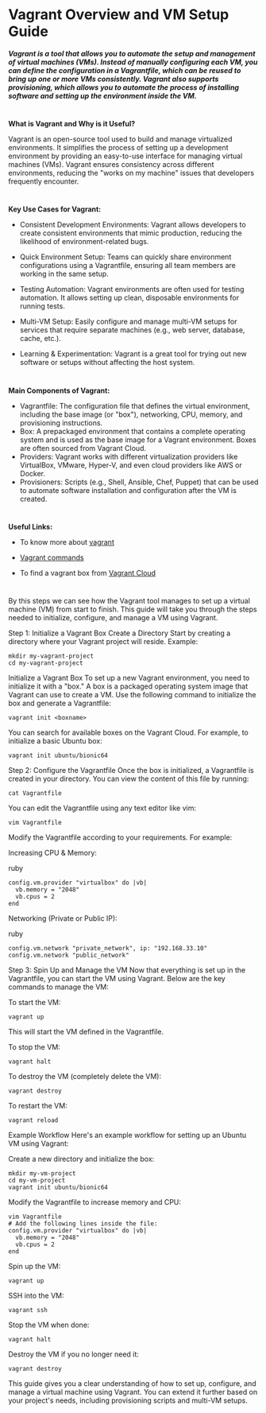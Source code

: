 #  Vagrant Overview and VM Setup Guide


***Vagrant is a tool that allows you to automate the setup and management of virtual machines (VMs). Instead of manually configuring each VM, you can define the configuration in a Vagrantfile, which can be reused to bring up one or more VMs consistently. Vagrant also supports provisioning, which allows you to automate the process of installing software and setting up the environment inside the VM.***

#

**What is Vagrant and Why is it Useful?**

Vagrant is an open-source tool used to build and manage virtualized environments. It simplifies the process of setting up a development environment by providing an easy-to-use interface for managing virtual machines (VMs). Vagrant ensures consistency across different environments, reducing the "works on my machine" issues that developers frequently encounter.

#

**Key Use Cases for Vagrant:**

- Consistent Development Environments: Vagrant allows developers to create consistent environments that mimic production, reducing the likelihood of environment-related bugs.

- Quick Environment Setup: Teams can quickly share environment configurations using a Vagrantfile, ensuring all team members are working in the same setup.

- Testing Automation: Vagrant environments are often used for testing automation. It allows setting up clean, disposable environments for running tests.

- Multi-VM Setup: Easily configure and manage multi-VM setups for services that require separate machines (e.g., web server, database, cache, etc.).

- Learning & Experimentation: Vagrant is a great tool for trying out new software or setups without affecting the host system.

#

**Main Components of Vagrant:**

- Vagrantfile: The configuration file that defines the virtual environment, including the base image (or "box"), networking, CPU, memory, and provisioning instructions.
- Box: A prepackaged environment that contains a complete operating system and is used as the base image for a Vagrant environment. Boxes are often sourced from Vagrant Cloud.
- Providers: Vagrant works with different virtualization providers like VirtualBox, VMware, Hyper-V, and even cloud providers like AWS or Docker.
- Provisioners: Scripts (e.g., Shell, Ansible, Chef, Puppet) that can be used to automate software installation and configuration after the VM is created.

# 

**Useful Links:**

- To know more about [vagrant](https://dev.to/bansikah/vagrant-a-comprehensive-guide-to-managing-virtual-environments-4761)

- [Vagrant commands](https://medium.com/@williamwarley/mastering-vagrant-a-practical-guide-to-building-and-managing-virtual-development-environments-22dc6910f6a3#:~:text=Use%20Cases,environments%20that%20mirror%20production%20systems)

- To find a vagrant box from [Vagrant Cloud](https://portal.cloud.hashicorp.com/vagrant/discover?query=)

#

By this steps we can see how the Vagrant tool manages to set up a virtual machine (VM) from start to finish. This guide will take you through the steps needed to initialize, configure, and manage a VM using Vagrant.

Step 1: Initialize a Vagrant Box
Create a Directory
Start by creating a directory where your Vagrant project will reside.
Example:

```
mkdir my-vagrant-project
cd my-vagrant-project
```
Initialize a Vagrant Box
To set up a new Vagrant environment, you need to initialize it with a "box." A box is a packaged operating system image that Vagrant can use to create a VM.
Use the following command to initialize the box and generate a Vagrantfile:


```
vagrant init <boxname>
```
You can search for available boxes on the Vagrant Cloud. For example, to initialize a basic Ubuntu box:

```
vagrant init ubuntu/bionic64
```

Step 2: Configure the Vagrantfile
Once the box is initialized, a Vagrantfile is created in your directory. You can view the content of this file by running:

```
cat Vagrantfile
```
You can edit the Vagrantfile using any text editor like vim:
```
vim Vagrantfile
```
Modify the Vagrantfile according to your requirements. For example:

Increasing CPU & Memory:

ruby
```
config.vm.provider "virtualbox" do |vb|
  vb.memory = "2048"
  vb.cpus = 2
end
```
Networking (Private or Public IP):

ruby
```
config.vm.network "private_network", ip: "192.168.33.10"
config.vm.network "public_network"
```

Step 3: Spin Up and Manage the VM
Now that everything is set up in the Vagrantfile, you can start the VM using Vagrant. Below are the key commands to manage the VM:

To start the VM:
```
vagrant up
```
This will start the VM defined in the Vagrantfile.

To stop the VM:
```
vagrant halt
```
To destroy the VM (completely delete the VM):
```
vagrant destroy
```
To restart the VM:

```
vagrant reload
```
Example Workflow
Here's an example workflow for setting up an Ubuntu VM using Vagrant:

Create a new directory and initialize the box:

```
mkdir my-vm-project
cd my-vm-project
vagrant init ubuntu/bionic64
```
Modify the Vagrantfile to increase memory and CPU:

```
vim Vagrantfile
# Add the following lines inside the file:
config.vm.provider "virtualbox" do |vb|
  vb.memory = "2048"
  vb.cpus = 2
end
```
Spin up the VM:

```
vagrant up
```
SSH into the VM:
```
vagrant ssh
```
Stop the VM when done:

```
vagrant halt
```
Destroy the VM if you no longer need it:

```
vagrant destroy
```


This guide gives you a clear understanding of how to set up, configure, and manage a virtual machine using Vagrant. You can extend it further based on your project's needs, including provisioning scripts and multi-VM setups.

#

